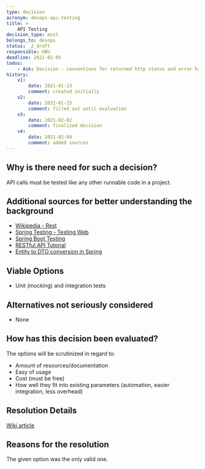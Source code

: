 ```yaml
---
type: decision
acronym: devops-api-testing
title: >
    API Testing
decision_type: must
belongs_to: devops
status: _2_draft
responsible: HBU
deadline: 2021-02-05
todos: 
    - Ask: Decision - conventions for returned http status and error handling?
history:
    v1:
        date: 2021-01-13
        comment: created initially
    v2:
        date: 2021-01-15
        comment: filled out until evaluation
    v3:
        date: 2021-02-02
        comment: finalized decision
    v4:
        date: 2021-02-04
        comment: added sources
---
```


## Why is there need for such a decision?

API calls must be tested like any other runnable code in a project.

## Additional sources for better understanding the background

- [Wikipedia - Rest](https://en.wikipedia.org/wiki/Representational_state_transfer)
- [Spring Testing - Testing Web](https://spring.io/guides/gs/testing-web/)
- [Spring Boot Testing](https://www.baeldung.com/spring-boot-testing)
- [RESTful API Tutorial](https://restfulapi.net/)
- [Entity to DTO conversion in Spring](https://www.baeldung.com/entity-to-and-from-dto-for-a-java-spring-application )

## Viable Options

- Unit (mocking) and integration tests

## Alternatives not seriously considered

- None

## How has this decision been evaluated?

The options will be scrutinized in regard to:
- Amount of resources/documentation
- Easy of usage
- Cost (must be free)
- How well they fit into existing parameters (automation, easier integration, less overhead)

## Resolution Details

[Wiki article](https://github.com/EVATool/evatool-backend/wiki/DevOps-API-Testing)

## Reasons for the resolution

The given option was the only valid one.
